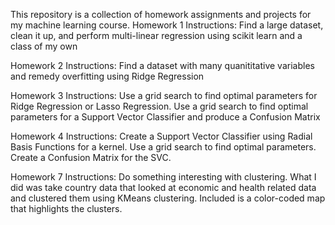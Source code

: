 This repository is a collection of homework assignments and projects for my machine learning course.
Homework 1 Instructions:
  Find a large dataset, clean it up, and perform multi-linear regression using scikit learn and a class of my own
  
Homework 2 Instructions:
  Find a dataset with many quanititative variables and remedy overfitting using Ridge Regression
  
Homework 3 Instructions:
  Use a grid search to find optimal parameters for Ridge Regression or Lasso Regression.
  Use a grid search to find optimal parameters for a Support Vector Classifier and produce a Confusion Matrix

Homework 4 Instructions:
  Create a Support Vector Classifier using Radial Basis Functions for a kernel. Use a grid search to find optimal parameters.
  Create a Confusion Matrix for the SVC.

Homework 7 Instructions:
  Do something interesting with clustering.
  What I did was take country data that looked at economic and health related data and clustered them using KMeans clustering.
  Included is a color-coded map that highlights the clusters.
